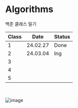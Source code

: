 # Algorithms

백준 클래스 밀기

| Class | Date | Status |
| --- | --- | --- |
| 1 | 24.02.27 | Done |
| 2 | 24.03.04 | Ing |
| 3 |  |  |
| 4 |  |  |
| 5 |  |  |

<br>

![image](https://github.com/subeenjeonHere/Algoevol/assets/145312273/abb46754-fb4a-4be8-8e04-5aae9d2489da)
